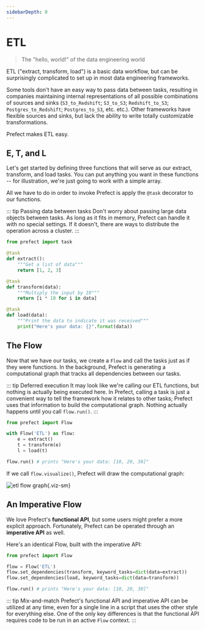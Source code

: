 ```yaml
---
sidebarDepth: 0
---
```

# ETL

> The "hello, world!" of the data engineering world

ETL ("extract, transform, load") is a basic data workflow, but can be surprisingly complicated to set up in most data engineering frameworks.

Some tools don't have an easy way to pass data between tasks, resulting in companies maintaining internal representations of all possible combinations of sources and sinks (`S3_to_Redshift`; `S3_to_S3`; `Redshift_to_S3`; `Postgres_to_Redshift`; `Postgres_to_S3`, etc. etc.). Other frameworks have flexible sources and sinks, but lack the ability to write totally customizable transformations.

Prefect makes ETL easy.

## E, T, and L

Let's get started by defining three functions that will serve as our extract, transform, and load tasks. You can put anything you want in these functions -- for illustration, we're just going to work with a simple array.

All we have to do in order to invoke Prefect is apply the `@task` decorator to our functions.

::: tip Passing data between tasks
Don't worry about passing large data objects between tasks. As long as it fits in memory, Prefect can handle it with no special settings. If it doesn't, there are ways to distribute the operation across a cluster.
:::

```python
from prefect import task

@task
def extract():
    """Get a list of data"""
    return [1, 2, 3]

@task
def transform(data):
    """Multiply the input by 10"""
    return [i * 10 for i in data]

@task
def load(data):
    """Print the data to indicate it was received"""
    print("Here's your data: {}".format(data))
```

## The Flow

Now that we have our tasks, we create a `Flow` and call the tasks just as if they were functions. In the background, Prefect is generating a computational graph that tracks all dependencies between our tasks.

::: tip Deferred execution
It may look like we're calling our ETL functions, but nothing is actually being executed here. In Prefect, calling a task is just a convenient way to tell the framework how it relates to other tasks; Prefect uses that information to build the computational graph. Nothing actually happens until you call `flow.run()`.
:::

```python
from prefect import Flow

with Flow('ETL') as flow:
    e = extract()
    t = transform(e)
    l = load(t)

flow.run() # prints "Here's your data: [10, 20, 30]"
```

If we call `flow.visualize()`, Prefect will draw the computational graph:

![etl flow graph](https://docs.prefect.io/etl.png){.viz-sm}

## An Imperative Flow

We love Prefect's **functional API**, but some users might prefer a more explicit approach. Fortunately, Prefect can be operated through an **imperative API** as well.

Here's an identical Flow, built with the imperative API:

```python
from prefect import Flow

flow = Flow('ETL')
flow.set_dependencies(transform, keyword_tasks=dict(data=extract))
flow.set_dependencies(load, keyword_tasks=dict(data=transform))

flow.run() # prints "Here's your data: [10, 20, 30]"
```

::: tip Mix-and-match
Prefect's functional API and imperative API can be utilized at any time, even for a single line in a script that uses the other style for everything else. One of the only key differences is that the functional API requires code to be run in an active `Flow` context.
:::
